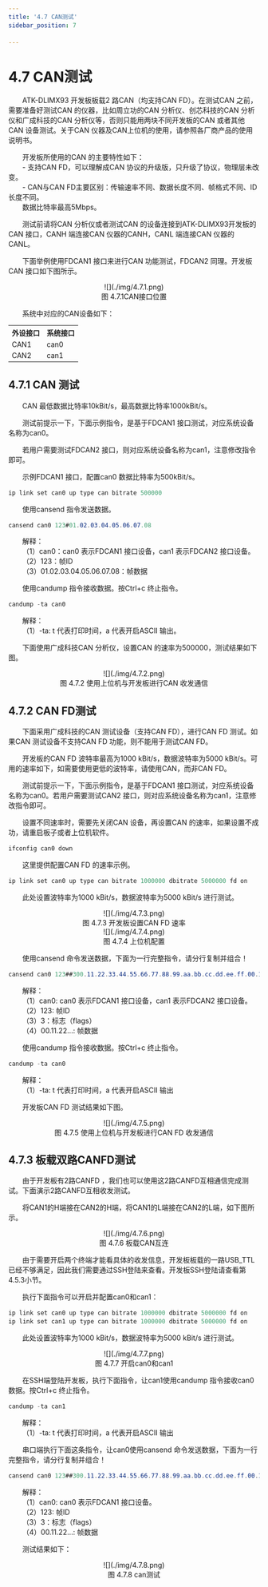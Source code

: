 ```yaml
---
title: '4.7 CAN测试'
sidebar_position: 7

---
```


# 4.7 CAN测试

&emsp;&emsp;ATK-DLIMX93 开发板板载2 路CAN（均支持CAN FD）。在测试CAN 之前，需要准备好测试CAN 的仪器，比如周立功的CAN 分析仪、创芯科技的CAN 分析仪和广成科技的CAN 分析仪等，否则只能用两块不同开发板的CAN 或者其他CAN 设备测试。关于CAN 仪器及CAN上位机的使用，请参照各厂商产品的使用说明书。

&emsp;&emsp;开发板所使用的CAN 的主要特性如下：<br />
&emsp;&emsp;- 支持CAN FD，可以理解成CAN 协议的升级版，只升级了协议，物理层未改变。<br />
&emsp;&emsp;- CAN与CAN FD主要区别：传输速率不同、数据长度不同、帧格式不同、ID长度不同。<br />
&emsp;&emsp;数据比特率最高5Mbps。

&emsp;&emsp;测试前请将CAN 分析仪或者测试CAN 的设备连接到ATK-DLIMX93开发板的CAN 接口，CANH 端连接CAN 仪器的CANH，CANL 端连接CAN 仪器的CANL。

&emsp;&emsp;下面举例使用FDCAN1 接口来进行CAN 功能测试，FDCAN2 同理。开发板CAN 接口如下图所示。

<center>
![](./img/4.7.1.png)<br />
图 4.7.1CAN接口位置
</center>

&emsp;&emsp;系统中对应的CAN设备如下：

<div class="climx93b_center-table-div">
<table class="climx93b_center-table">
  <tr>
    <th>外设接口</th>
    <th>系统接口</th>
  </tr>
  <tr>
    <td>CAN1</td>
    <td>can0</td>
  </tr>
  <tr>
    <td>CAN2</td>
    <td>can1</td>
  </tr>
</table>
</div>

## 4.7.1 CAN 测试

&emsp;&emsp;CAN 最低数据比特率10kBit/s，最高数据比特率1000kBit/s。

&emsp;&emsp;测试前提示一下，下面示例指令，是基于FDCAN1 接口测试，对应系统设备名称为can0。

&emsp;&emsp;若用户需要测试FDCAN2 接口，则对应系统设备名称为can1，注意修改指令即可。

&emsp;&emsp;示例FDCAN1 接口，配置can0 数据比特率为500kBit/s。

```c#
ip link set can0 up type can bitrate 500000
```

&emsp;&emsp;使用cansend 指令发送数据。

```c#
cansend can0 123#01.02.03.04.05.06.07.08
```

&emsp;&emsp;解释：<br />
&emsp;&emsp;（1）can0：can0 表示FDCAN1 接口设备，can1 表示FDCAN2 接口设备。<br />
&emsp;&emsp;（2）123：帧ID<br />
&emsp;&emsp;（3）01.02.03.04.05.06.07.08：帧数据<br />

&emsp;&emsp;使用candump 指令接收数据。按Ctrl+c 终止指令。

```c#
candump -ta can0
```

&emsp;&emsp;解释：<br />
&emsp;&emsp;（1）-ta: t 代表打印时间，a 代表开启ASCII 输出。

&emsp;&emsp;下面使用广成科技CAN 分析仪，设置CAN 的速率为500000，测试结果如下图。


<center>
![](./img/4.7.2.png)<br />
图 4.7.2 使用上位机与开发板进行CAN 收发通信
</center>

## 4.7.2 CAN FD测试

&emsp;&emsp;下面采用广成科技的CAN 测试设备（支持CAN FD），进行CAN FD 测试。如果CAN 测试设备不支持CAN FD 功能，则不能用于测试CAN FD。

&emsp;&emsp;开发板的CAN FD 波特率最高为1000 kBit/s，数据波特率为5000 kBit/s。可用的速率如下，如需要使用更低的波特率，请使用CAN，而非CAN FD。

&emsp;&emsp;测试前提示一下，下面示例指令，是基于FDCAN1 接口测试，对应系统设备名称为can0。若用户需要测试CAN2 接口，则对应系统设备名称为can1，注意修改指令即可。

&emsp;&emsp;设置不同速率时，需要先关闭CAN 设备，再设置CAN 的速率，如果设置不成功，请重启板子或者上位机软件。

```c#
ifconfig can0 down
```

&emsp;&emsp;这里提供配置CAN FD 的速率示例。

```c#
ip link set can0 up type can bitrate 1000000 dbitrate 5000000 fd on
```

&emsp;&emsp;此处设置波特率为1000 kBit/s，数据波特率为5000 kBit/s 进行测试。

<center>
![](./img/4.7.3.png)<br />
图 4.7.3 开发板设置CAN FD 速率
</center>

<center>
![](./img/4.7.4.png)<br />
图 4.7.4 上位机配置
</center>

&emsp;&emsp;使用cansend 命令发送数据，下面为一行完整指令，请分行复制并组合！

```c#
cansend can0 123##300.11.22.33.44.55.66.77.88.99.aa.bb.cc.dd.ee.ff.00.11.22.33.44.55.66.77.88.99.aa.bb.cc.dd.ee.ff.00.11.22.33.44.55.66.77.88.99.aa.bb.cc.dd.ee.ff.00.11.22.33.44.55.66.77.88.99.aa.bb.cc.dd.ee.ff
```

&emsp;&emsp;解释：<br />
&emsp;&emsp;（1）can0: can0 表示FDCAN1 接口设备，can1 表示FDCAN2 接口设备。<br />
&emsp;&emsp;（2）123: 帧ID<br />
&emsp;&emsp;（3）3：标志（flags）<br />
&emsp;&emsp;（4）00.11.22…: 帧数据

&emsp;&emsp;使用candump 指令接收数据。按Ctrl+c 终止指令。

```c#
candump -ta can0
```

&emsp;&emsp;解释：<br />
&emsp;&emsp;（1）-ta: t 代表打印时间，a 代表开启ASCII 输出

&emsp;&emsp;开发板CAN FD 测试结果如下图。

<center>
![](./img/4.7.5.png)<br />
图 4.7.5 使用上位机与开发板进行CAN FD 收发通信
</center>

## 4.7.3 板载双路CANFD测试

&emsp;&emsp;由于开发板有2路CANFD ，我们也可以使用这2路CANFD互相通信完成测试。下面演示2路CANFD互相收发测试。

&emsp;&emsp;将CAN1的H端接在CAN2的H端，将CAN1的L端接在CAN2的L端，如下图所示。

<center>
![](./img/4.7.6.png)<br />
图 4.7.6 板载CAN互连
</center>

&emsp;&emsp;由于需要开启两个终端才能看具体的收发信息，开发板板载的一路USB_TTL已经不够满足，因此我们需要通过SSH登陆来查看。开发板SSH登陆请查看第4.5.3小节。

&emsp;&emsp;执行下面指令可以开启并配置can0和can1：

```c#
ip link set can0 up type can bitrate 1000000 dbitrate 5000000 fd on
ip link set can1 up type can bitrate 1000000 dbitrate 5000000 fd on
```

&emsp;&emsp;此处设置波特率为1000 kBit/s，数据波特率为5000 kBit/s 进行测试。

<center>
![](./img/4.7.7.png)<br />
图 4.7.7 开启can0和can1
</center>

&emsp;&emsp;在SSH端登陆开发板，执行下面指令，让can1使用candump 指令接收can0数据。按Ctrl+c 终止指令。

```c#
candump -ta can1
```

&emsp;&emsp;解释：<br />
&emsp;&emsp;（1）-ta: t 代表打印时间，a 代表开启ASCII 输出

&emsp;&emsp;串口端执行下面这条指令，让can0使用cansend 命令发送数据，下面为一行完整指令，请分行复制并组合！

```c#
cansend can0 123##300.11.22.33.44.55.66.77.88.99.aa.bb.cc.dd.ee.ff.00.11.22.33.44.55.66.77.88.99.aa.bb.cc.dd.ee.ff.00.11.22.33.44.55.66.77.88.99.aa.bb.cc.dd.ee.ff.00.11.22.33.44.55.66.77.88.99.aa.bb.cc.dd.ee.ff
```

&emsp;&emsp;解释：<br />
&emsp;&emsp;（1）can0: can0 表示FDCAN1 接口设备。<br />
&emsp;&emsp;（2）123: 帧ID<br />
&emsp;&emsp;（3）3：标志（flags）<br />
&emsp;&emsp;（4）00.11.22…: 帧数据

&emsp;&emsp;测试结果如下：

<center>
![](./img/4.7.8.png)<br />
图 4.7.8 can测试
</center>

